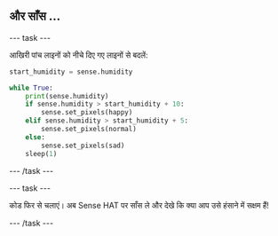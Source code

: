 ## और साँस ...

\--- task \---

आखिरी पांच लाइनों को नीचे दिए गए लाइनों से बदलें:

```python
start_humidity = sense.humidity

while True:
    print(sense.humidity)
    if sense.humidity > start_humidity + 10:
        sense.set_pixels(happy)
    elif sense.humidity > start_humidity + 5:
        sense.set_pixels(normal)
    else:
        sense.set_pixels(sad)
    sleep(1)
```

\--- /task \---

\--- task \---

कोड फिर से चलाएं। अब Sense HAT पर साँस ले और देखे कि क्या आप उसे हंसाने में सक्षम हैं!

\--- /task \---